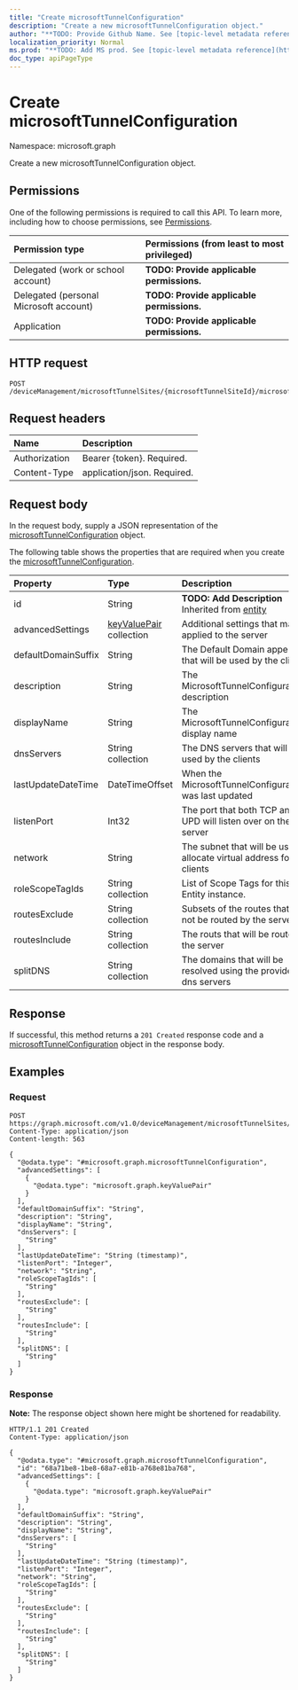 ```yaml
---
title: "Create microsoftTunnelConfiguration"
description: "Create a new microsoftTunnelConfiguration object."
author: "**TODO: Provide Github Name. See [topic-level metadata reference](https://msgo.azurewebsites.net/add/document/guidelines/metadata.html#topic-level-metadata)**"
localization_priority: Normal
ms.prod: "**TODO: Add MS prod. See [topic-level metadata reference](https://msgo.azurewebsites.net/add/document/guidelines/metadata.html#topic-level-metadata)**"
doc_type: apiPageType
---
```


# Create microsoftTunnelConfiguration
Namespace: microsoft.graph



Create a new microsoftTunnelConfiguration object.

## Permissions
One of the following permissions is required to call this API. To learn more, including how to choose permissions, see [Permissions](/graph/permissions-reference).

|Permission type|Permissions (from least to most privileged)|
|:---|:---|
|Delegated (work or school account)|**TODO: Provide applicable permissions.**|
|Delegated (personal Microsoft account)|**TODO: Provide applicable permissions.**|
|Application|**TODO: Provide applicable permissions.**|

## HTTP request

<!-- {
  "blockType": "ignored"
}
-->
``` http
POST /deviceManagement/microsoftTunnelSites/{microsoftTunnelSiteId}/microsoftTunnelConfiguration
```

## Request headers
|Name|Description|
|:---|:---|
|Authorization|Bearer {token}. Required.|
|Content-Type|application/json. Required.|

## Request body
In the request body, supply a JSON representation of the [microsoftTunnelConfiguration](../resources/microsofttunnelconfiguration.md) object.

The following table shows the properties that are required when you create the [microsoftTunnelConfiguration](../resources/microsofttunnelconfiguration.md).

|Property|Type|Description|
|:---|:---|:---|
|id|String|**TODO: Add Description** Inherited from [entity](../resources/entity.md)|
|advancedSettings|[keyValuePair](../resources/keyvaluepair.md) collection|Additional settings that may be applied to the server|
|defaultDomainSuffix|String|The Default Domain appendix that will be used by the clients|
|description|String|The MicrosoftTunnelConfiguration's description|
|displayName|String|The MicrosoftTunnelConfiguration's display name|
|dnsServers|String collection|The DNS servers that will be used by the clients|
|lastUpdateDateTime|DateTimeOffset|When the MicrosoftTunnelConfiguration was last updated|
|listenPort|Int32|The port that both TCP and UPD will listen over on the server|
|network|String|The subnet that will be used to allocate virtual address for the clients|
|roleScopeTagIds|String collection|List of Scope Tags for this Entity instance.|
|routesExclude|String collection|Subsets of the routes that will not be routed by the server|
|routesInclude|String collection|The routs that will be routed by the server|
|splitDNS|String collection|The domains that will be resolved using the provided dns servers|



## Response

If successful, this method returns a `201 Created` response code and a [microsoftTunnelConfiguration](../resources/microsofttunnelconfiguration.md) object in the response body.

## Examples

### Request
<!-- {
  "blockType": "request",
  "name": "create_microsofttunnelconfiguration_from_"
}
-->
``` http
POST https://graph.microsoft.com/v1.0/deviceManagement/microsoftTunnelSites/{microsoftTunnelSiteId}/microsoftTunnelConfiguration
Content-Type: application/json
Content-length: 563

{
  "@odata.type": "#microsoft.graph.microsoftTunnelConfiguration",
  "advancedSettings": [
    {
      "@odata.type": "microsoft.graph.keyValuePair"
    }
  ],
  "defaultDomainSuffix": "String",
  "description": "String",
  "displayName": "String",
  "dnsServers": [
    "String"
  ],
  "lastUpdateDateTime": "String (timestamp)",
  "listenPort": "Integer",
  "network": "String",
  "roleScopeTagIds": [
    "String"
  ],
  "routesExclude": [
    "String"
  ],
  "routesInclude": [
    "String"
  ],
  "splitDNS": [
    "String"
  ]
}
```


### Response
**Note:** The response object shown here might be shortened for readability.
<!-- {
  "blockType": "response",
  "truncated": true,
  "@odata.type": "microsoft.graph.microsoftTunnelConfiguration"
}
-->
``` http
HTTP/1.1 201 Created
Content-Type: application/json

{
  "@odata.type": "#microsoft.graph.microsoftTunnelConfiguration",
  "id": "68a71be8-1be8-68a7-e81b-a768e81ba768",
  "advancedSettings": [
    {
      "@odata.type": "microsoft.graph.keyValuePair"
    }
  ],
  "defaultDomainSuffix": "String",
  "description": "String",
  "displayName": "String",
  "dnsServers": [
    "String"
  ],
  "lastUpdateDateTime": "String (timestamp)",
  "listenPort": "Integer",
  "network": "String",
  "roleScopeTagIds": [
    "String"
  ],
  "routesExclude": [
    "String"
  ],
  "routesInclude": [
    "String"
  ],
  "splitDNS": [
    "String"
  ]
}
```

